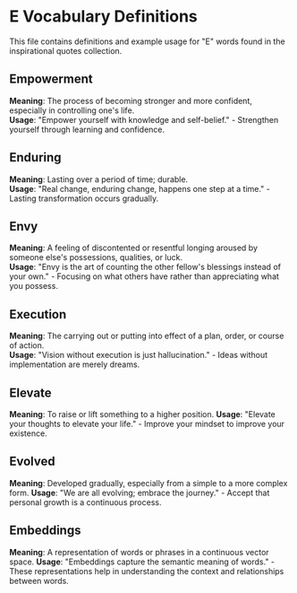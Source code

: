 # E Vocabulary Definitions

This file contains definitions and example usage for "E" words found in the inspirational quotes collection.

## Empowerment

**Meaning**: The process of becoming stronger and more confident, especially in controlling one's life.  
**Usage**: "Empower yourself with knowledge and self-belief." - Strengthen yourself through learning and confidence.

## Enduring

**Meaning**: Lasting over a period of time; durable.  
**Usage**: "Real change, enduring change, happens one step at a time." - Lasting transformation occurs gradually.

## Envy

**Meaning**: A feeling of discontented or resentful longing aroused by someone else's possessions, qualities, or luck.  
**Usage**: "Envy is the art of counting the other fellow's blessings instead of your own." - Focusing on what others have rather than appreciating what you possess.

## Execution

**Meaning**: The carrying out or putting into effect of a plan, order, or course of action.  
**Usage**: "Vision without execution is just hallucination." - Ideas without implementation are merely dreams.

## Elevate

**Meaning**: To raise or lift something to a higher position.
**Usage**: "Elevate your thoughts to elevate your life." - Improve your mindset to improve your existence.

## Evolved

**Meaning**: Developed gradually, especially from a simple to a more complex form.
**Usage**: "We are all evolving; embrace the journey." - Accept that personal growth is a continuous process.

## Embeddings

**Meaning**: A representation of words or phrases in a continuous vector space.
**Usage**: "Embeddings capture the semantic meaning of words." - These representations help in understanding the context and relationships between words.
